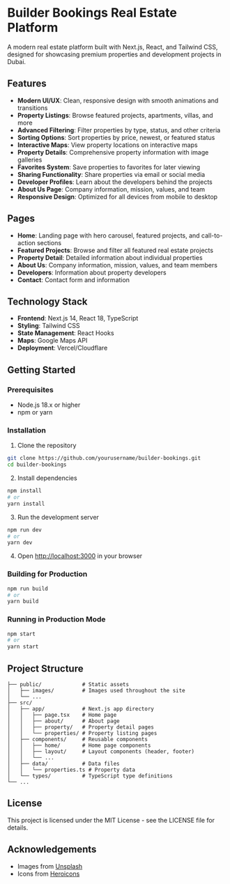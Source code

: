 # Builder Bookings Real Estate Platform

A modern real estate platform built with Next.js, React, and Tailwind CSS, designed for showcasing premium properties and development projects in Dubai.

## Features

- **Modern UI/UX**: Clean, responsive design with smooth animations and transitions
- **Property Listings**: Browse featured projects, apartments, villas, and more
- **Advanced Filtering**: Filter properties by type, status, and other criteria
- **Sorting Options**: Sort properties by price, newest, or featured status
- **Interactive Maps**: View property locations on interactive maps
- **Property Details**: Comprehensive property information with image galleries
- **Favorites System**: Save properties to favorites for later viewing
- **Sharing Functionality**: Share properties via email or social media
- **Developer Profiles**: Learn about the developers behind the projects
- **About Us Page**: Company information, mission, values, and team
- **Responsive Design**: Optimized for all devices from mobile to desktop

## Pages

- **Home**: Landing page with hero carousel, featured projects, and call-to-action sections
- **Featured Projects**: Browse and filter all featured real estate projects
- **Property Detail**: Detailed information about individual properties
- **About Us**: Company information, mission, values, and team members
- **Developers**: Information about property developers
- **Contact**: Contact form and information

## Technology Stack

- **Frontend**: Next.js 14, React 18, TypeScript
- **Styling**: Tailwind CSS
- **State Management**: React Hooks
- **Maps**: Google Maps API
- **Deployment**: Vercel/Cloudflare

## Getting Started

### Prerequisites

- Node.js 18.x or higher
- npm or yarn

### Installation

1. Clone the repository
```bash
git clone https://github.com/yourusername/builder-bookings.git
cd builder-bookings
```

2. Install dependencies
```bash
npm install
# or
yarn install
```

3. Run the development server
```bash
npm run dev
# or
yarn dev
```

4. Open [http://localhost:3000](http://localhost:3000) in your browser

### Building for Production

```bash
npm run build
# or
yarn build
```

### Running in Production Mode

```bash
npm start
# or
yarn start
```

## Project Structure

```
├── public/             # Static assets
│   ├── images/         # Images used throughout the site
│   └── ...
├── src/
│   ├── app/            # Next.js app directory
│   │   ├── page.tsx    # Home page
│   │   ├── about/      # About page
│   │   ├── property/   # Property detail pages
│   │   └── properties/ # Property listing pages
│   ├── components/     # Reusable components
│   │   ├── home/       # Home page components
│   │   ├── layout/     # Layout components (header, footer)
│   │   └── ...
│   ├── data/           # Data files
│   │   └── properties.ts # Property data
│   └── types/          # TypeScript type definitions
└── ...
```

## License

This project is licensed under the MIT License - see the LICENSE file for details.

## Acknowledgements

- Images from [Unsplash](https://unsplash.com)
- Icons from [Heroicons](https://heroicons.com)
